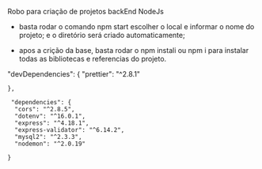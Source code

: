 Robo para criação de projetos backEnd NodeJs

-   basta rodar o comando npm start escolher o local e informar o nome do projeto; e o diretório será criado automaticamente;

-   apos a crição da base, basta rodar o npm instali ou npm i para instalar todas as bibliotecas e referencias do projeto.

"devDependencies":
{
"prettier": "^2.8.1"

    },

     "dependencies": {
      "cors": "^2.8.5",
      "dotenv": "^16.0.1",
      "express": "^4.18.1",
      "express-validator": "^6.14.2",
      "mysql2": "^2.3.3",
      "nodemon": "^2.0.19"

    }
